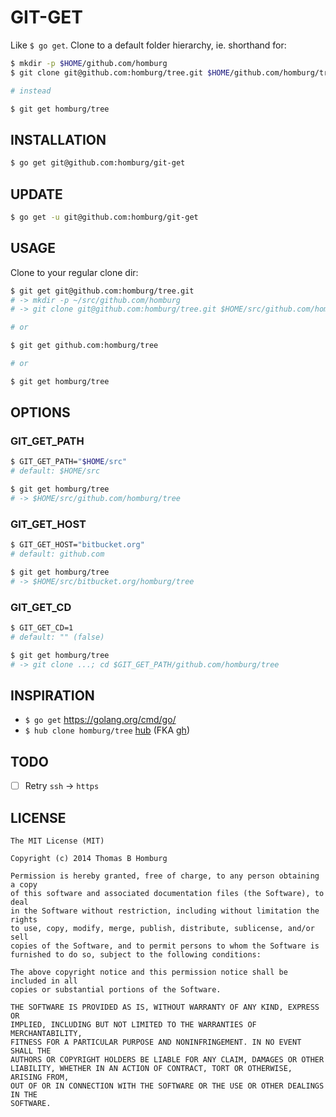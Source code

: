 # GIT-GET

Like `$ go get`. Clone to a default folder hierarchy, ie. shorthand for:

```bash
$ mkdir -p $HOME/github.com/homburg
$ git clone git@github.com:homburg/tree.git $HOME/github.com/homburg/tree

# instead

$ git get homburg/tree
```

## INSTALLATION

```bash
$ go get git@github.com:homburg/git-get
```

## UPDATE

```bash
$ go get -u git@github.com:homburg/git-get
```

## USAGE

Clone to your regular clone dir:

```bash
$ git get git@github.com:homburg/tree.git
# -> mkdir -p ~/src/github.com/homburg
# -> git clone git@github.com:homburg/tree.git $HOME/src/github.com/homburg/tree

# or

$ git get github.com:homburg/tree

# or

$ git get homburg/tree
```

## OPTIONS

### GIT\_GET\_PATH

```bash
$ GIT_GET_PATH="$HOME/src"
# default: $HOME/src

$ git get homburg/tree 
# -> $HOME/src/github.com/homburg/tree
```

### GIT\_GET\_HOST

```bash
$ GIT_GET_HOST="bitbucket.org"
# default: github.com

$ git get homburg/tree
# -> $HOME/src/bitbucket.org/homburg/tree
```

### GIT\_GET\_CD

```bash
$ GIT_GET_CD=1
# default: "" (false)

$ git get homburg/tree
# -> git clone ...; cd $GIT_GET_PATH/github.com/homburg/tree
```

## INSPIRATION

- `$ go get` https://golang.org/cmd/go/
- `$ hub clone homburg/tree` [hub](https://github.com/github/hub) (FKA [gh](https://github.com/jingweno/gh))

## TODO

- [ ] Retry `ssh` -> `https`

## LICENSE

```
The MIT License (MIT)

Copyright (c) 2014 Thomas B Homburg

Permission is hereby granted, free of charge, to any person obtaining a copy
of this software and associated documentation files (the Software), to deal
in the Software without restriction, including without limitation the rights
to use, copy, modify, merge, publish, distribute, sublicense, and/or sell
copies of the Software, and to permit persons to whom the Software is
furnished to do so, subject to the following conditions:

The above copyright notice and this permission notice shall be included in all
copies or substantial portions of the Software.

THE SOFTWARE IS PROVIDED AS IS, WITHOUT WARRANTY OF ANY KIND, EXPRESS OR
IMPLIED, INCLUDING BUT NOT LIMITED TO THE WARRANTIES OF MERCHANTABILITY,
FITNESS FOR A PARTICULAR PURPOSE AND NONINFRINGEMENT. IN NO EVENT SHALL THE
AUTHORS OR COPYRIGHT HOLDERS BE LIABLE FOR ANY CLAIM, DAMAGES OR OTHER
LIABILITY, WHETHER IN AN ACTION OF CONTRACT, TORT OR OTHERWISE, ARISING FROM,
OUT OF OR IN CONNECTION WITH THE SOFTWARE OR THE USE OR OTHER DEALINGS IN THE
SOFTWARE.
```
